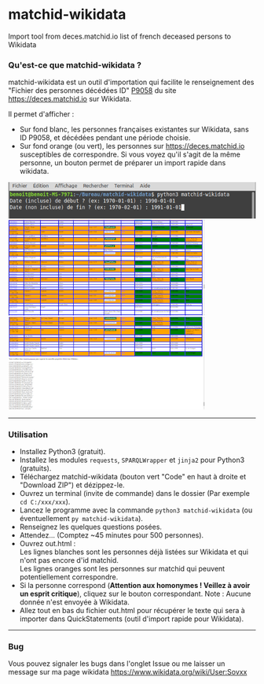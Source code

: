 # matchid-wikidata
Import tool from deces.matchid.io list of french deceased persons to Wikidata

### Qu'est-ce que matchid-wikidata ?
matchid-wikidata est un outil d'importation qui facilite le renseignement des "Fichier des personnes décédées ID" <a href="https://www.wikidata.org/wiki/Property:P9058">P9058</a> du site https://deces.matchid.io sur Wikidata.

Il permet d'afficher :
* Sur fond blanc, les personnes françaises existantes sur Wikidata, sans ID P9058, et décédées pendant une période choisie.
* Sur fond orange (ou vert), les personnes sur https://deces.matchid.io susceptibles de correspondre.
Si vous voyez qu'il s'agit de la même personne, un bouton permet de préparer un import rapide dans wikidata.
<img src="doc/commande.png">
<a href="doc/html1.png"><img src="doc/html1_400px.png"></a> <a href="doc/html2.png"><img src="doc/html2_400px.png"></a>

---

### Utilisation
* Installez Python3 (gratuit).
* Installez les modules ``requests``, ``SPARQLWrapper`` et ``jinja2`` pour Python3 (gratuits).
* Téléchargez matchid-wikidata (bouton vert "Code" en haut à droite et "Download ZIP") et dézippez-le.
* Ouvrez un terminal (invite de commande) dans le dossier (Par exemple ``cd C:/xxx/xxx``).
* Lancez le programme avec la commande ``python3 matchid-wikidata`` (ou éventuellement ``py matchid-wikidata``).
* Renseignez les quelques questions posées.
* Attendez... (Comptez ~45 minutes pour 500 personnes).
* Ouvrez out.html :<br>
Les lignes blanches sont les personnes déjà listées sur Wikidata et qui n'ont pas encore d'id matchid.<br>
Les lignes oranges sont les personnes sur matchid qui peuvent potentiellement correspondre.
* Si la personne correspond (<b>Attention aux homonymes ! Veillez à avoir un esprit critique</b>), cliquez sur le bouton correspondant. Note : Aucune donnée n'est envoyée à Wikidata.
* Allez tout en bas du fichier out.html pour récupérer le texte qui sera à importer dans QuickStatements (outil d'import rapide pour Wikidata).
---

### Bug
Vous pouvez signaler les bugs dans l'onglet Issue ou me laisser un message sur ma page wikidata https://www.wikidata.org/wiki/User:Sovxx
